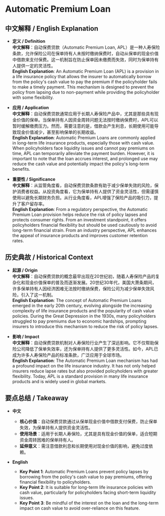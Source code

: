 # Automatic Premium Loan

## 中文解释 / English Explanation

* **定义 / Definition**  
  **中文解释**：自动保费贷款（Automatic Premium Loan, APL）是一种人寿保险条款，允许保险公司在保单持有人未按时缴纳保费时，自动从保单的现金价值中借款来支付保费。这一机制旨在防止保单因未缴费而失效，同时为保单持有人提供一定的灵活性。  
  **English Explanation**: An Automatic Premium Loan (APL) is a provision in a life insurance policy that allows the insurer to automatically borrow from the policy's cash value to pay the premium if the policyholder fails to make a timely payment. This mechanism is designed to prevent the policy from lapsing due to non-payment while providing the policyholder with some flexibility.

* **应用 / Application**  
  **中文解释**：自动保费贷款通常应用于长期人寿保险产品中，尤其是那些具有现金价值的保单。当保单持有人因资金周转问题无法按时缴纳保费时，APL可以暂时缓解缴费压力。然而，需要注意的是，借款会产生利息，长期使用可能导致现金价值减少，甚至影响保单的长期收益。  
  **English Explanation**: Automatic Premium Loans are commonly applied in long-term life insurance products, especially those with cash value. When policyholders face liquidity issues and cannot pay premiums on time, APL can temporarily alleviate the payment burden. However, it is important to note that the loan accrues interest, and prolonged use may reduce the cash value and potentially impact the policy's long-term benefits.

* **重要性 / Significance**  
  **中文解释**：从监管角度看，自动保费贷款条款有助于减少保单失效的风险，保护消费者权益。从投资角度看，它为保单持有人提供了资金灵活性，但需谨慎使用以避免长期财务负担。从行业角度看，APL增强了保险产品的吸引力，提升了客户留存率。  
  **English Explanation**: From a regulatory perspective, the Automatic Premium Loan provision helps reduce the risk of policy lapses and protects consumer rights. From an investment standpoint, it offers policyholders financial flexibility but should be used cautiously to avoid long-term financial strain. From an industry perspective, APL enhances the appeal of insurance products and improves customer retention rates.

## 历史典故 / Historical Context

* **起源 / Origin**  
  **中文解释**：自动保费贷款的概念最早出现在20世纪初，随着人寿保险产品的复杂化和现金价值保单的普及而逐渐发展。20世纪30年代，美国大萧条期间，许多保单持有人因经济困难无法按时缴纳保费，保险公司为减少保单失效风险，引入了这一机制。  
  **English Explanation**: The concept of Automatic Premium Loans emerged in the early 20th century, evolving alongside the increasing complexity of life insurance products and the popularity of cash value policies. During the Great Depression in the 1930s, many policyholders struggled to pay premiums due to economic hardships, prompting insurers to introduce this mechanism to reduce the risk of policy lapses.

* **影响 / Impact**  
  **中文解释**：自动保费贷款机制对人寿保险行业产生了深远影响。它不仅帮助保险公司降低了保单失效率，还为保单持有人提供了更多灵活性。如今，APL已成为许多人寿保险产品的标准条款，广泛应用于全球市场。  
  **English Explanation**: The Automatic Premium Loan mechanism has had a profound impact on the life insurance industry. It has not only helped insurers reduce lapse rates but also provided policyholders with greater flexibility. Today, APL is a standard provision in many life insurance products and is widely used in global markets.

## 要点总结 / Takeaway

* **中文**  
  - **核心价值**：自动保费贷款通过从保单现金价值中借款支付保费，防止保单失效，为保单持有人提供资金灵活性。  
  - **使用场景**：适用于长期人寿保险，尤其是具有现金价值的保单，适合短期资金周转困难的保单持有人。  
  - **延伸意义**：需注意借款利息和长期使用对现金价值的影响，避免过度依赖。

* **English**  
  - **Key Point 1**: Automatic Premium Loans prevent policy lapses by borrowing from the policy's cash value to pay premiums, offering financial flexibility to policyholders.  
  - **Key Point 2**: It is suitable for long-term life insurance policies with cash value, particularly for policyholders facing short-term liquidity issues.  
  - **Key Point 3**: Be mindful of the interest on the loan and the long-term impact on cash value to avoid over-reliance on this feature.